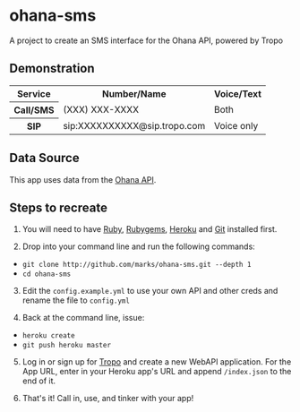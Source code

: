 ohana-sms
=========

A project to create an SMS interface for the Ohana API, powered by Tropo

Demonstration
-------------
<table>
  <tr>
    <th>Service</th>
    <th>Number/Name</th>
    <th>Voice/Text</th>
  </tr>
  <tr>
    <th>Call/SMS</th>
    <td>(XXX) XXX-XXXX</td>
    <td>Both</td>
  </tr>
  <tr>
    <th>SIP</th>
    <td>sip:XXXXXXXXXX@sip.tropo.com</td>
    <td>Voice only</td>
  </tr>
</table>

Data Source
-----------
This app uses data from the [Ohana API](http://www.ohanaapi.org/).

Steps to recreate
-----------------

1. You will need to have [Ruby](http://www.ruby-lang.org/en/downloads/), [Rubygems](http://docs.rubygems.org/read/chapter/3), [Heroku](http://docs.heroku.com/heroku-command) and [Git](http://book.git-scm.com/2_installing_git.html) installed first.

2. Drop into your command line and run the following commands:
  * `git clone http://github.com/marks/ohana-sms.git --depth 1`
  * `cd ohana-sms`

3. Edit the `config.example.yml` to use your own API and other creds and rename the file to `config.yml`

4. Back at the command line, issue:
  * `heroku create`
  * `git push heroku master`

5. Log in or sign up for [Tropo](http://www.tropo.com/) and create a new WebAPI application.
    For the App URL, enter in your Heroku app's URL and append `/index.json` to the end of it.

6. That's it! Call in, use, and tinker with your app!

